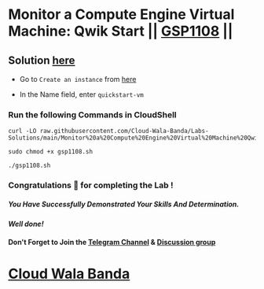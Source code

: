 # Monitor a Compute Engine Virtual Machine: Qwik Start || [GSP1108](https://www.cloudskillsboost.google/focuses/56596?parent=catalog) ||

## Solution [here](https://youtu.be/tiQEUmNP6Zc)

* Go to `Create an instance` from [here](https://console.cloud.google.com/compute/instancesAdd?)

* In the Name field, enter `quickstart-vm`

### Run the following Commands in CloudShell

```
curl -LO raw.githubusercontent.com/Cloud-Wala-Banda/Labs-Solutions/main/Monitor%20a%20Compute%20Engine%20Virtual%20Machine%20Qwik%20Start/gsp1108.sh

sudo chmod +x gsp1108.sh

./gsp1108.sh
```

### Congratulations 🎉 for completing the Lab !

##### *You Have Successfully Demonstrated Your Skills And Determination.*

#### *Well done!*

#### Don't Forget to Join the [Telegram Channel](https://t.me/cloudwalabanda) & [Discussion group](https://t.me/cloudwalabandachats)

# [Cloud Wala Banda](https://www.youtube.com/@cloudwalabanda)
